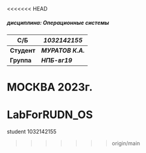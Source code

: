 <<<<<<< HEAD
##### *дисциплина:	Операционные системы*

| С/Б | ***1032142155*** |
|-|-|
| **Студент** |  ***МУРАТОВ К.А.***|
| **Группа**  |  ***НПБ-вг19***|


МОСКВА
2023г.
=======
# LabForRUDN_OS
student 1032142155
>>>>>>> origin/main
